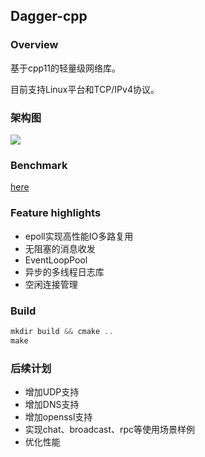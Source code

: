 ## Dagger-cpp

### Overview
基于cpp11的轻量级网络库。

目前支持Linux平台和TCP/IPv4协议。

### 架构图
![](../../../Desktop/Dagger架构图.png)

### Benchmark
[here](docs/benchmark.md)

### Feature highlights
- epoll实现高性能IO多路复用
- 无阻塞的消息收发
- EventLoopPool
- 异步的多线程日志库
- 空闲连接管理

### Build
```cpp
mkdir build && cmake ..
make
```

### 后续计划
- 增加UDP支持
- 增加DNS支持
- 增加openssl支持
- 实现chat、broadcast、rpc等使用场景样例
- 优化性能